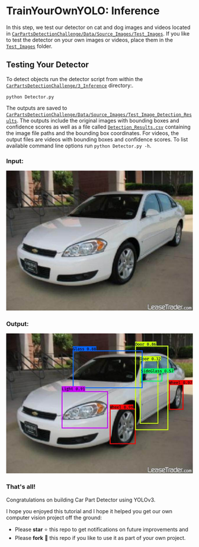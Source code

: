 # TrainYourOwnYOLO: Inference
In this step, we test our detector on cat and dog images and videos located in [`CarPartsDetectionChallenge/Data/Source_Images/Test_Images`](/Data/Source_Images/Test_Images). If you like to test the detector on your own images or videos, place them in the [`Test_Images`](/Data/Source_Images/Test_Images) folder. 

## Testing Your Detector
To detect objects run the detector script from within the [`CarPartsDetectionChallenge/3_Inference`](/3_Inference/) directory:.
```
python Detector.py
```
The outputs are saved to [`CarPartsDetectionChallenge/Data/Source_Images/Test_Image_Detection_Results`](/Data/Source_Images/Test_Image_Detection_Results). The outputs include the original images with bounding boxes and confidence scores as well as a file called [`Detection_Results.csv`](/Data/Source_Images/Test_Image_Detection_Results/Detection_Results.csv) containing the image file paths and the bounding box coordinates. For videos, the output files are videos with bounding boxes and confidence scores. To list available command line options run `python Detector.py -h`.

### Input: ###

![input](/Utils/Images/00227.jpg)

### Output: ###

![Output](/Utils/Images/00227_car_.jpg)

### That's all!
Congratulations on building Car Part Detector using YOLOv3.

I hope you enjoyed this tutorial and I hope it helped you get our own computer vision project off the ground:

- Please **star** ⭐ this repo to get notifications on future improvements and
- Please **fork** 🍴 this repo if you like to use it as part of your own project.
